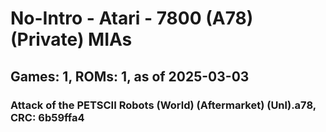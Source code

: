 # No-Intro - Atari - 7800 (A78) (Private) MIAs
## Games: 1, ROMs: 1, as of 2025-03-03

### Attack of the PETSCII Robots (World) (Aftermarket) (Unl).a78, CRC: 6b59ffa4
